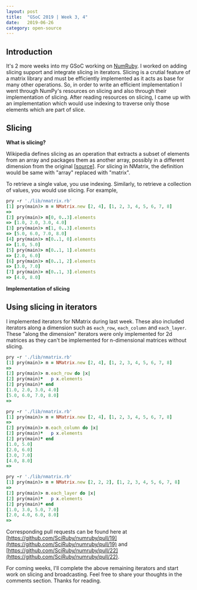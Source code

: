 ```yaml
---
layout: post
title:  "GSoC 2019 | Week 3, 4"
date:   2019-06-26
category: open-source
---
```


## Introduction

It's 2 more weeks into my GSoC working on [NumRuby](https://github.com/SciRuby/numruby). I worked on adding slicing support and integrate slicing in iterators. Slicing is a crutial feature of a matrix library and must be efficiently implemented as it acts as base for many other operations. So, in order to write an efficient implementation I went through NumPy's resources on slicing and also through their implementation of slicing. After reading resources on slicing, I came up with an implementation which would use indexing to traverse only those elements which are part of slice.

## Slicing

**What is slicing?**

Wikipedia defines slicing as an operation that extracts a subset of elements from an array and packages them as another array, possibly in a different dimension from the original [[source](https://en.wikipedia.org/wiki/Array_slicing)]. For slicing in NMatrix, the definition would be same with "array" replaced with "matrix". 

To retrieve a single value, you use indexing. Similarly, to retrieve a collection of values, you would use slicing. For example,

```ruby
pry -r './lib/nmatrix.rb'
[1] pry(main)> m = NMatrix.new [2, 4], [1, 2, 3, 4, 5, 6, 7, 8]
=> 
[2] pry(main)> m[0, 0..3].elements
=> [1.0, 2.0, 3.0, 4.0]
[3] pry(main)> m[1, 0..3].elements
=> [5.0, 6.0, 7.0, 8.0]
[4] pry(main)> m[0..1, 0].elements
=> [1.0, 5.0]
[5] pry(main)> m[0..1, 1].elements
=> [2.0, 6.0]
[6] pry(main)> m[0..1, 2].elements
=> [3.0, 7.0]
[7] pry(main)> m[0..1, 3].elements
=> [4.0, 8.0]
```

**Implementation of slicing**

## Using slicing in iterators

I implemented iterators for NMatrix during last week. These also included iterators along a dimension such as `each_row`, `each_column` and `each_layer`. These "along the dimension" iterators were only implemented for 2d matrices as they can't be implemented for n-dimensional matrices without slicing.


```ruby
pry -r './lib/nmatrix.rb'
[1] pry(main)> m = NMatrix.new [2, 4], [1, 2, 3, 4, 5, 6, 7, 8]
=> 
[2] pry(main)> m.each_row do |x|
[2] pry(main)*   p x.elements
[2] pry(main)* end  
[1.0, 2.0, 3.0, 4.0]
[5.0, 6.0, 7.0, 8.0]
=> 
```

```ruby
pry -r './lib/nmatrix.rb'
[1] pry(main)> m = NMatrix.new [2, 4], [1, 2, 3, 4, 5, 6, 7, 8]
=> 
[2] pry(main)> m.each_column do |x|
[2] pry(main)*   p x.elements  
[2] pry(main)* end  
[1.0, 5.0]
[2.0, 6.0]
[3.0, 7.0]
[4.0, 8.0]
=> 
```

```ruby
pry -r './lib/nmatrix.rb'
[1] pry(main)> m = NMatrix.new [2, 2, 2], [1, 2, 3, 4, 5, 6, 7, 8]
=> 
[2] pry(main)> m.each_layer do |x|
[2] pry(main)*   p x.elements  
[2] pry(main)* end  
[1.0, 3.0, 5.0, 7.0]
[2.0, 4.0, 6.0, 8.0]
=> 
```

Corresponding pull requests can be found here at [https://github.com/SciRuby/numruby/pull/19](https://github.com/SciRuby/numruby/pull/19) and [https://github.com/SciRuby/numruby/pull/22](https://github.com/SciRuby/numruby/pull/22). 

For coming weeks, I'll complete the above remaining iterators and start work on slicing and broadcasting. Feel free to share your thoughts in the comments section. Thanks for reading.
